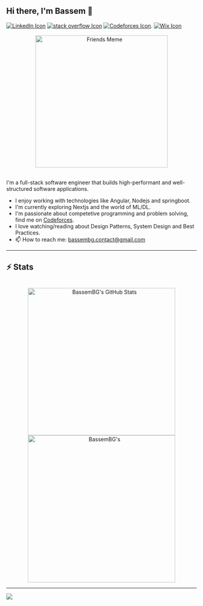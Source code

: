 ## Hi there, I'm Bassem 👋

<div>
  <a href="https://www.linkedin.com/in/bassem-ben-ghorbel-13539b227/"><img src="https://img.shields.io/badge/linkedin-%230077B5.svg?style=for-the-badge&logo=linkedin&logoColor=white" alt="LinkedIn Icon" /></a>
  <a href="https://stackoverflow.com/users/14090236/bassem-ben-ghorbel">  <img src="https://img.shields.io/badge/-Stackoverflow-FE7A16?style=for-the-badge&logo=stack-overflow&logoColor=white" alt="stack overflow Icon" /></a>
  <a href="https://codeforces.com/profile/BassemBG"><img src="https://img.shields.io/badge/Codeforces-445f9d?style=for-the-badge&logo=Codeforces&logoColor=white" alt="Codeforces Icon" /></a>.
  <a href="https://bgbassem8.wixsite.com/neuroai/blog"><img src="https://img.shields.io/badge/wix-000?style=for-the-badge&logo=wix&logoColor=white" alt="Wix Icon" /></a>
</div>

<br>

<div align=center>
  <img width=350 src="https://media.giphy.com/media/11SIBu3s72Co8w/giphy.gif?cid=790b76115c5szf82u7c91q0yti9ux1fi9ucnw6ydwbky6zp1&ep=v1_gifs_search&rid=giphy.gif&ct=g" alt="Friends Meme" />
</div>

<br>

I'm a full-stack software engineer that builds high-performant and well-structured software applications. 

- I enjoy working with technologies like Angular, Nodejs and springboot.
- I'm currently exploring Nextjs and the world of ML/DL. 
- I'm passionate about competetive programming and problem solving, find me on <a href="https://codeforces.com/profile/BassemBG">Codeforces</a>.
- I love watching/reading about Design Patterns, System Design and Best Practices.
- 📫 How to reach me: <a href="mailto:bassembg.contact@gmail.com">bassembg.contact@gmail.com</a>

<hr>

## ⚡️ Stats

<br>

<div align=center>
  <img width=390 src="https://github-readme-stats.vercel.app/api?username=BassemBG&theme=transparent&count_private=true&show_icons=true&rank_icon=github&locale=en" alt="BassemBG's GitHub Stats" />
  <img width=390 src="https://github-readme-streak-stats.herokuapp.com/?user=BassemBG&theme=transparent&count_private=true&border_radius=10&locale=en" alt="BassemBG's" />
</div>

<hr>

![](https://komarev.com/ghpvc/?username=BassemBG&color=green)

<!--
- 🔭 I’m currently working on ...
- 🌱 I’m currently learning ML/DL
- 👯 I’m looking to collaborate on ...
-->
